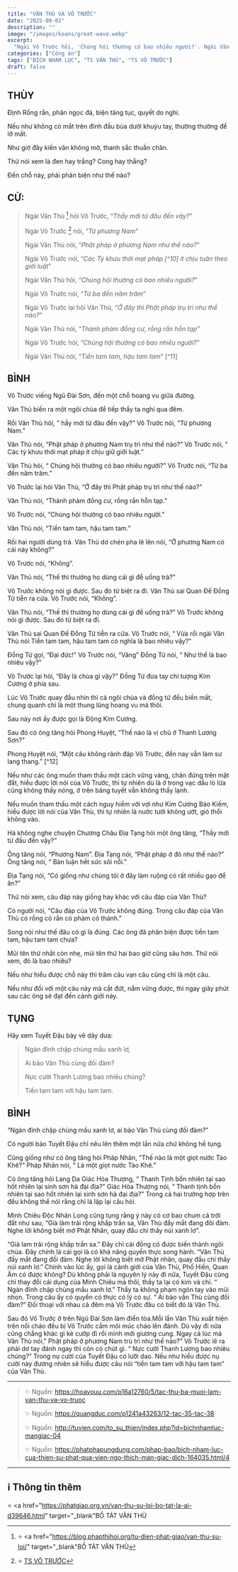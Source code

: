 ```yaml
---
title: "VĂN THÙ VÀ VÔ TRƯỚC"
date: "2025-09-01"
description: ""
image: "/images/koans/great-wave.webp"
excerpt: 
  "Ngài Vô Trước hỏi, 'Chúng hội thường có bao nhiêu người?'. Ngài Văn Thù nói, 'Tiền tam tam, hậu tam tam'"
categories: ["Công án"]
tags: ["BÍCH NHAM LỤC", "TS VĂN THÙ", "TS VÔ TRƯỚC"]
draft: false
---
```


## THÙY

Định Rồng rắn, phân ngọc đá, biện tăng tục, quyết do nghi. 

Nếu như không có mắt trên đỉnh đầu bùa dưới khuỷu tay, thường thường để lỡ mất. 

Như giờ đây kiến văn không mờ, thanh sắc thuần chân. 

Thử nói xem là đen hay trắng? Cong hay thẳng? 

Đến chỗ này, phải phân biện như thế nào? 

## CỬ:

> Ngài Văn Thù [^1] hỏi Vô Trước, “_Thầy mới từ đâu đến vậy?_” 
>
> Ngài Vô Trước [^2] nói, “_Từ phương Nam_” 
>
> Ngài Văn Thù nói, “_Phật pháp ở phương Nam như thế nào?_” 
>
> Ngài Vô Trước nói, “_Các Tỳ khưu thời mạt pháp [^10] ít chịu tuân theo giới luật_” 
>
> Ngài Văn Thù hỏi, “_Chúng hội thường có bao nhiêu người?_" 
>
> Ngài Vô Trước nói, “_Từ ba đến năm trăm_” 
>
> Ngài Vô Trước lại hỏi Văn Thù, “_Ở đây thì Phật pháp trụ trì như thế nào?_” 
>
> Ngài Văn Thù nói, “_Thánh phàm đồng cư, rồng rắn hỗn tạp_” 
>
> Ngài Vô Trước hỏi, “_Chúng hội thường có bao nhiêu người?_” 
> 
> Ngài Văn Thù nói, “_Tiền tam tam, hậu tam tam_” [^11] 

## BÌNH

Vô Trước viếng Ngũ Đài Sơn, đến một chỗ hoang vu giữa đường. 

Văn Thù biến ra một ngôi chùa để tiếp thầy ta nghỉ qua đêm. 

Rồi Văn Thù hỏi, “ hầy mới từ đâu đến vậy?” Vô Trước nói, “Từ phương Nam.” 

Văn Thù nói, “Phật pháp ở phương Nam trụ trì như thế nào?” Vô Trước nói, “ Các tỳ khưu thời mạt pháp ít chịu giữ giới luật.” 

Văn Thù hỏi, “ Chúng hội thường có bao nhiêu người?” Vô Trước nói, “Từ ba đến năm trăm.” 

Vô Trước lại hỏi Văn Thù, “Ở đây thì Phật pháp trụ trì như thế nào?” 

Văn Thù nói, “Thánh phàm đồng cư, rồng rắn hỗn tạp.” 

Vô Trước nói, “Chúng hội thường có bao nhiêu người.” 

Văn Thù nói, “Tiền tam tam, hậu tam tam.”

Rồi hai người dùng trà. Văn Thù dơ chén pha lê lên nói, “Ở phương Nam có cái này không?” 

Vô Trước nói, “Không”. 

Văn Thù nói, “Thế thì thường họ dùng cái gì để uống trà?” 

Vô Trước không nói gì được. Sau đó từ biệt ra đi. Văn Thù sai Quan Đế Đồng Tử tiễn ra cửa. Vô Trước nói, “Không”. 

Văn Thù nói, “Thế thì thường họ dùng cái gì để uống trà?” Vô Trước không nói gì được. Sau đó từ biệt ra đi. 

Văn Thù sai Quan Đế Đồng Tử tiễn ra cửa. Vô Trước nói, “ Vừa rồi ngài Văn Thù nói Tiền tam tam, hậu tam tam có nghĩa là bao nhiêu vậy?” 

Đồng Tử gọi, “Đại đức!” Vô Trước nói, “Vâng” Đồng Tử nói, “ Như thế là bao nhiêu vậy?” 

Vô Trước lại hỏi, “Đây là chùa gì vậy?” Đồng Tử đưa tay chỉ tượng Kim Cương ở phía sau. 

Lúc Vô Trước quay đầu nhìn thì cả ngôi chùa và đồng tử đều biến mất, chung quanh chỉ là một thung lũng hoang vu mà thôi. 

Sau này nơi ấy được gọi là Động Kim Cương.

Sau đó có ông tăng hỏi Phong Huyệt, “Thế nào là vị chủ ở Thanh Lương Sơn?” 

Phong Huyệt nói, “Một câu không rảnh đáp Vô Trước, đến nay vẫn làm sư lang thang.” [^12] 

Nếu như các ông muốn tham thấu một cách vững vàng, chân đứng trên mặt đất, hiểu được lời nói của Vô Trước, thì tự nhiên dù là ở trong vạc dầu lò lửa cũng không thấy nóng, ở trên băng tuyết vẫn không thấy lạnh. 

Nếu muốn tham thấu một cách nguy hiểm vời vợi như Kim Cương Bảo Kiếm, hiểu được lời nói của Văn Thù, thì tự nhiên là nước tưới không ướt, gió thổi không vào.

Há không nghe chuyện Chương Châu Địa Tạng hỏi một ông tăng, “Thầy mới từ đấu đến vậy?” 

Ông tăng nói, “Phương Nam”. Địa Tạng nói, “Phật pháp ở đó như thế nào?” Ông tăng nói, “ Bàn luận hết sức sôi nổi.” 

Địa Tạng nói, “Có giống như chúng tôi ở đây làm ruộng có rất nhiều gạo để ăn?” 

Thử nói xem, câu đáp này giống hay khác với câu đáp của Văn Thù? 

Có người nói, “Câu đáp của Vô Trước không đúng. Trong câu đáp của Văn Thù có rồng có rắn có phàm có thánh.” 

Song nói như thế đâu có gì là đúng. Các ông đã phân biện được tiền tam tam, hậu tam tam chưa? 

Mũi tên thứ nhất còn nhẹ, mũi tên thứ hai bao giờ cũng sâu hơn. Thử nói xem, đó là bao nhiêu? 

Nếu như hiểu được chỗ này thì trăm câu vạn câu cũng chỉ là một câu. 

Nếu như đối với một câu này mà cắt đứt, nắm vững được, thì ngay giây phút sau các ông sẽ đạt đến cảnh giới này.

## TỤNG

Hãy xem Tuyết Đậu bày vẽ dây dưa:

> Ngàn đỉnh chập chùng mầu xanh lơ,
>
> Ai bảo Văn Thù cùng đối đàm?
>
> Nực cười Thanh Lương bao nhiêu chúng?
>
> Tiền tam tam với hậu tam tam.

## BÌNH

“Ngàn đỉnh chập chùng mầu xanh lơ, ai bảo Văn Thù cùng đối đàm?” 

Có người bảo Tuyết Đậu chỉ nêu lên thêm một lần nữa chứ không hề tụng. 

Cũng giống như có ông tăng hỏi Pháp Nhãn, “Thế nào là một giọt nước Tào Khê?” Pháp Nhãn nói, “ Là một giọt nước Tào Khê.” 

Có ông tăng hỏi Lang Da Giác Hòa Thượng, “ Thanh Tịnh bổn nhiên tại sao hốt nhiên lại sinh sơn hà đại địa?” Giác Hòa Thượng nói, “ Thanh tịnh bổn nhiên tại sao hốt nhiên lại sinh sơn hà đại địa?” Trong cả hai trường hợp trên đều không thể nói rằng chỉ là lặp lại câu hỏi.

Minh Chiêu Độc Nhãn Long cũng tụng rằng ý này có cơ bao chum cả trời đất như sau, “Già làm trải rộng khắp trần sa, Văn Thù đầy mắt đang đõi đàm. Nghe lời không biết mở Phật Nhãn, quay đầu chỉ thấy núi xanh lơ”.

“Già lam trải rộng khắp trần sa.” Đây chỉ cái đồng cỏ được biến thành ngôi chùa. Đây chính là cái gọi là có khả năng quyền thực song hành. “Văn Thù đầy mắt đang đối đàm. Nghe lời không biết mở Phật nhãn, quay đầu chỉ thấy núi xanh lơ.” Chính vào lúc ấy, gọi là cảnh giới của Văn Thù, Phổ Hiền, Quan Âm có được không? Dù không phải là nguyên lý này đi nữa, Tuyết Đậu cũng chỉ thay đổi cái dụng của Minh Chiêu mà thôi, thầy ta lại có kim và chỉ. “ Ngàn đỉnh chập chùng mầu xanh lơ.” Thầy ta không phạm ngón tay vào mũi nhọn. Trong câu ấy có quyền có thực có lý có sự. “ Ai bảo văn Thù cùng đối đàm?” Đối thoại với nhau cả đêm mà Vô Trước đâu có biết đó là Văn Thù.

Sau đó Vô Trước ở trên Ngũ Đài Sơn làm điển tòa.Mỗi lần Văn Thù xuất hiện trên nồi cháo đều bị Vô Trước cầm môi múc cháo lên đánh. Dù vậy đi nữa cũng chẳng khác gì kẻ cướp đi rồi mình mới giương cung. Ngay cả lúc mà Văn Thù nói,” Phật pháp ở phương Nam trù trì như thế nào?” Vô Trước lẽ ra phải dơ tay đánh ngay thì còn có chút gì. “ Nực cười Thanh Lương bao nhiêu chúng?” Trong nụ cười của Tuyết Đậu có lưỡi dao. Nếu như hiểu được nụ cười này đương nhiên sẽ hiểu được câu nói “tiền tam tam với hậu tam tam” của Văn Thù.

***

> ✨ Nguồn: https://hoavouu.com/p16a12760/5/tac-thu-ba-muoi-lam-van-thu-va-vo-truoc
>
> ✨ Nguồn: https://quangduc.com/p1241a43263/12-tac-35-tac-38
>
> ✨ Nguồn: http://tuvien.com/to_su_thien/index.php?id=bichnhamluc-mangiac-04
>
> ✨ Nguồn: https://phatphapungdung.com/phap-bao/bich-nham-luc-cua-thien-su-phat-qua-vien-ngo-thich-man-giac-dich-164035.html/4

***

## ℹ️ Thông tin thêm

[^1]: ⭐️ <a href="https://blog.phapthihoi.org/tu-dien-phat-giao/van-thu-su-loi/" target="_blank"BỒ TÁT VĂN THÙ</a>

⭐️ <a href="https://phatgiao.org.vn/van-thu-su-loi-bo-tat-la-ai-d39646.html" target="_blank"BỒ TÁT VĂN THÙ</a>

[^2]: ⭐️ <a href="https://blog.phapthihoi.org/gt-member/ts-vo-truoc/" target="_blank">TS VÔ TRƯỚC</a>


